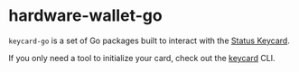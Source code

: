 # hardware-wallet-go

`keycard-go` is a set of Go packages built to interact with the [Status Keycard](https://github.com/status-im/status-keycard).

If you only need a tool to initialize your card, check out the [keycard](cmd/keycard) CLI.

